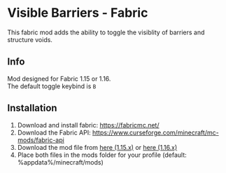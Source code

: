 # Visible Barriers - Fabric
This fabric mod adds the ability to toggle the visiblity of barriers and structure voids.  

## Info
Mod designed for Fabric 1.15 or 1.16.  
The default toggle keybind is `B`

## Installation
1. Download and install fabric: https://fabricmc.net/
2. Download the Fabric API: https://www.curseforge.com/minecraft/mc-mods/fabric-api
2. Download the mod file from [here (1.15.x)](./Visible-Barriers-Fabric-Mod-1.1.0.jar) or [here (1.16.x)](../1.16/Visible-Barriers-Fabric-Mod-1.1.0.jar)
3. Place both files in the mods folder for your profile (default: %appdata%/minecraft/mods)
